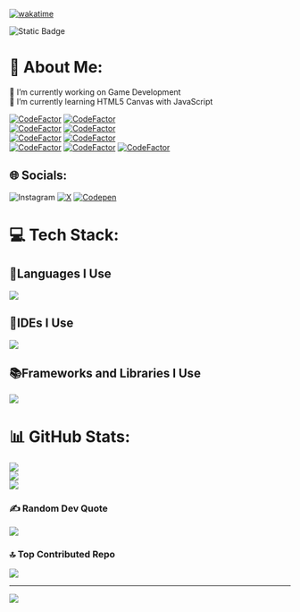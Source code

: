 [![wakatime](https://wakatime.com/badge/user/168ce347-2f8b-449c-a58a-7e0aa1830140.svg)](https://wakatime.com/@168ce347-2f8b-449c-a58a-7e0aa1830140)

![Static Badge](https://img.shields.io/badge/ALL%20SYSTEMS%20OPERATIONAL-%232ab97f?style=for-the-badge)
# 💫 About Me:
🔭 I’m currently working on Game Development<br>🌱 I’m currently learning HTML5 Canvas with JavaScript

[![CodeFactor](https://www.codefactor.io/repository/github/greeningsiren/greeningsiren.github.io/badge)](https://www.codefactor.io/repository/github/greeningsiren/greeningsiren.github.io)
[![CodeFactor](https://www.codefactor.io/repository/github/greeningsiren/telerik-nivo-2/badge)](https://www.codefactor.io/repository/github/greeningsiren/telerik-nivo-2)
<br>
[![CodeFactor](https://www.codefactor.io/repository/github/greeningsiren/old/badge)](https://www.codefactor.io/repository/github/greeningsiren/old)
[![CodeFactor](https://www.codefactor.io/repository/github/greeningsiren/download/badge)](https://www.codefactor.io/repository/github/greeningsiren/download)
<br>
[![CodeFactor](https://www.codefactor.io/repository/github/greeningsiren/telerik-nivo-1/badge)](https://www.codefactor.io/repository/github/greeningsiren/telerik-nivo-1)
[![CodeFactor](https://www.codefactor.io/repository/github/greeningsiren/golf3d-live/badge)](https://www.codefactor.io/repository/github/greeningsiren/golf3d-live)
<br>
[![CodeFactor](https://www.codefactor.io/repository/github/greeningsiren/borisrcs/badge)](https://www.codefactor.io/repository/github/greeningsiren/borisrcs)
[![CodeFactor](https://www.codefactor.io/repository/github/greeningsiren/workflow-dispatch/badge/master)](https://www.codefactor.io/repository/github/greeningsiren/workflow-dispatch/overview/master)
[![CodeFactor](https://www.codefactor.io/repository/github/greeningsiren/ceni-u-magazinite/badge)](https://www.codefactor.io/repository/github/greeningsiren/ceni-u-magazinite)

## 🌐 Socials:
![Instagram](https://img.shields.io/badge/Instagram-%23e4405f?style=for-the-badge&logo=Instagram&logoColor=white&link=https%3A%2F%2Finstagram.com%2FGreeningSiren) [![X](https://img.shields.io/badge/X-black.svg?logo=X&logoColor=white&style=for-the-badge)](https://x.com/GreeningSiren) [![Codepen](https://img.shields.io/badge/Codepen-000000?style=for-the-badge&logo=codepen&logoColor=white)](https://codepen.io/GreeningSiren) 

# 💻 Tech Stack:
## 🚩Languages I Use
![](https://go-skill-icons.vercel.app/api/icons?i=html,css,js,ts,python,godot)
## 📝IDEs I Use
![](https://go-skill-icons.vercel.app/api/icons?i=vscode,vim,sublime,webstorm,pycharm)
## 📚Frameworks and Libraries I Use
![](https://go-skill-icons.vercel.app/api/icons?i=react,nextjs,vite,threejs)

# 📊 GitHub Stats:
![](https://github-readme-stats.vercel.app/api?username=GreeningSiren&theme=dark&hide_border=true&include_all_commits=true&count_private=false)<br/>
![](https://github-readme-streak-stats.herokuapp.com/?user=GreeningSiren&theme=dark&hide_border=true)<br/>
![](https://github-readme-stats.vercel.app/api/top-langs/?username=GreeningSiren&theme=dark&hide_border=true&include_all_commits=true&count_private=false&layout=compact)

### ✍️ Random Dev Quote
![](https://quotes-github-readme.vercel.app/api?type=horizontal&theme=tokyonight)

### 🔝 Top Contributed Repo
![](https://github-contributor-stats.vercel.app/api?username=GreeningSiren&limit=5&theme=dark&combine_all_yearly_contributions=true)

---
[![](https://visitcount.itsvg.in/api?id=GreeningSiren&label=Profile%20Views&color=9&icon=5&pretty=false)](https://visitcount.itsvg.in)
